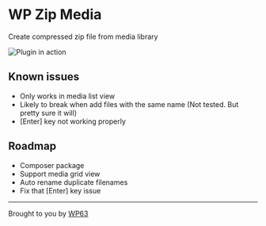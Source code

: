 # WP Zip Media
Create compressed zip file from media library

![Plugin in action](https://media.giphy.com/media/cO8VJD6oStY7p2rf5I/giphy.gif)

## Known issues
* Only works in media list view
* Likely to break when add files with the same name (Not tested. But pretty sure it will)
* [Enter] key not working properly

## Roadmap
* Composer package
* Support media grid view
* Auto rename duplicate filenames
* Fix that [Enter] key issue

---

Brought to you by [WP63](https://wp63.co)
